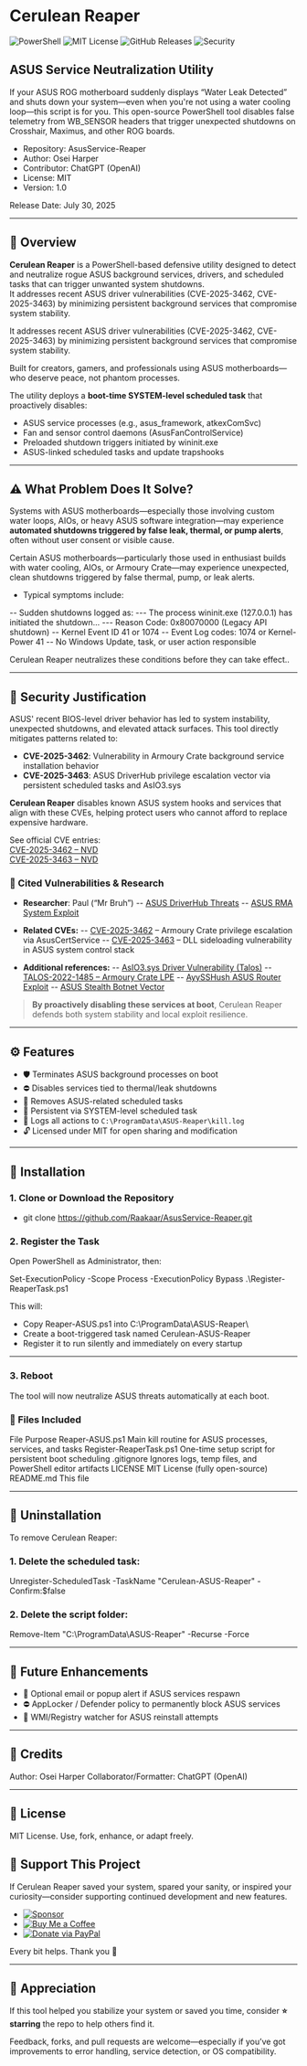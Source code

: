 # Cerulean Reaper  

![PowerShell](https://img.shields.io/badge/Built%20with-PowerShell-blue.svg)
![MIT License](https://img.shields.io/github/license/Raakaar/AsusService-Reaper)
![GitHub Releases](https://img.shields.io/github/v/release/Raakaar/AsusService-Reaper)
![Security](https://img.shields.io/badge/Mitigates-CVE--2025--3462|3463-critical)

## ASUS Service Neutralization Utility  

If your ASUS ROG motherboard suddenly displays “Water Leak Detected” and shuts down your system—even when you're not using a water cooling loop—this script is for you. This open-source PowerShell tool disables false telemetry from WB_SENSOR headers that trigger unexpected shutdowns on Crosshair, Maximus, and other ROG boards.

- Repository: AsusService-Reaper
- Author: Osei Harper
- Contributor: ChatGPT (OpenAI)
- License: MIT
- Version: 1.0

Release Date: July 30, 2025

---

## 🧭 Overview

**Cerulean Reaper** is a PowerShell-based defensive utility designed to detect and neutralize rogue ASUS background services, drivers, and scheduled tasks that can trigger unwanted system shutdowns.  
It addresses recent ASUS driver vulnerabilities (CVE-2025-3462, CVE-2025-3463) by minimizing persistent background services that compromise system stability.

It addresses recent ASUS driver vulnerabilities (CVE-2025-3462, CVE-2025-3463) by minimizing persistent background services that compromise system stability.

Built for creators, gamers, and professionals using ASUS motherboards—who deserve peace, not phantom processes.

The utility deploys a **boot-time SYSTEM-level scheduled task** that proactively disables:

- ASUS service processes (e.g., asus_framework, atkexComSvc)
- Fan and sensor control daemons (AsusFanControlService)
- Preloaded shutdown triggers initiated by wininit.exe
- ASUS-linked scheduled tasks and update trapshooks

---

## ⚠️ What Problem Does It Solve?

Systems with ASUS motherboards—especially those involving custom water loops, AIOs, or heavy ASUS software integration—may experience **automated shutdowns triggered by false leak, thermal, or pump alerts**, often without user consent or visible cause.

Certain ASUS motherboards—particularly those used in enthusiast builds with water cooling, AIOs, or Armoury Crate—may experience unexpected, clean shutdowns triggered by false thermal, pump, or leak alerts.

- Typical symptoms include:

-- Sudden shutdowns logged as:
--- The process wininit.exe (127.0.0.1) has initiated the shutdown...
--- Reason Code: 0x80070000 (Legacy API shutdown)
-- Kernel Event ID 41 or 1074
-- Event Log codes: 1074 or Kernel-Power 41
-- No Windows Update, task, or user action responsible

Cerulean Reaper neutralizes these conditions before they can take effect..

---

## 🔐 Security Justification

ASUS' recent BIOS-level driver behavior has led to system instability, unexpected shutdowns, and elevated attack surfaces. This tool directly mitigates patterns related to:

- **CVE-2025-3462**: Vulnerability in Armoury Crate background service installation behavior
- **CVE-2025-3463**: ASUS DriverHub privilege escalation vector via persistent scheduled tasks and AsIO3.sys

**Cerulean Reaper** disables known ASUS system hooks and services that align with these CVEs, helping protect users who cannot afford to replace expensive hardware.

See official CVE entries:  
[CVE-2025-3462 – NVD](https://nvd.nist.gov/vuln/detail/CVE-2025-3462)  
[CVE-2025-3463 – NVD](https://nvd.nist.gov/vuln/detail/CVE-2025-3463)

### 🧷 Cited Vulnerabilities & Research

- **Researcher**: Paul (“Mr Bruh”)
-- [ASUS DriverHub Threats](https://mrbruh.com/asusdriverhub/)
-- [ASUS RMA System Exploit](https://mrbruh.com/asus_p2/)

- **Related CVEs:**
-- [CVE-2025-3462](https://www.cve.org/CVERecord?id=CVE-2025-3462) – Armoury Crate privilege escalation via AsusCertService
-- [CVE-2025-3463](https://www.cve.org/CVERecord?id=CVE-2025-3463) – DLL sideloading vulnerability in ASUS system control stack

- **Additional references:**
-- [AsIO3.sys Driver Vulnerability (Talos)](https://blog.talosintelligence.com/deep-dive-into-asio3/)
-- [TALOS-2022-1485 – Armoury Crate LPE](https://talosintelligence.com/vulnerability_reports/TALOS-2022-1485)
-- [AyySSHush ASUS Router Exploit](https://www.labs.greynoise.io/grimoire/ayysshush)
-- [ASUS Stealth Botnet Vector](https://www.greynoise.io/blog/stealth-botnet-asus/)

> **By proactively disabling these services at boot**, Cerulean Reaper defends both system stability and local exploit resilience.

---

## ⚙️ Features

- 🛡️ Terminates ASUS background processes on boot
- ⛔ Disables services tied to thermal/leak shutdowns
- 🧹 Removes ASUS-related scheduled tasks
- 🔁 Persistent via SYSTEM-level scheduled task
- 📄 Logs all actions to `C:\ProgramData\ASUS-Reaper\kill.log`
- 🔓 Licensed under MIT for open sharing and modification

---

## 🧪 Installation

### 1. Clone or Download the Repository

- git clone https://github.com/Raakaar/AsusService-Reaper.git

### 2. Register the Task

Open PowerShell as Administrator, then:

Set-ExecutionPolicy -Scope Process -ExecutionPolicy Bypass
.\Register-ReaperTask.ps1

This will:

- Copy Reaper-ASUS.ps1 into C:\ProgramData\ASUS-Reaper\
- Create a boot-triggered task named Cerulean-ASUS-Reaper
- Register it to run silently and immediately on every startup

---

### 3. Reboot

The tool will now neutralize ASUS threats automatically at each boot.

### 📁 Files Included

File	Purpose
Reaper-ASUS.ps1	Main kill routine for ASUS processes, services, and tasks
Register-ReaperTask.ps1	One-time setup script for persistent boot scheduling
.gitignore	Ignores logs, temp files, and PowerShell editor artifacts
LICENSE	MIT License (fully open-source)
README.md	This file

---

## 🧯 Uninstallation

To remove Cerulean Reaper:

### 1. Delete the scheduled task:

Unregister-ScheduledTask -TaskName "Cerulean-ASUS-Reaper" -Confirm:$false

### 2. Delete the script folder:

Remove-Item "C:\ProgramData\ASUS-Reaper" -Recurse -Force

---

## 🧠 Future Enhancements

- 🔔 Optional email or popup alert if ASUS services respawn
- ⛔ AppLocker / Defender policy to permanently block ASUS services
- 🧬 WMI/Registry watcher for ASUS reinstall attempts

---

## 🙌 Credits

Author: Osei Harper
Collaborator/Formatter: ChatGPT (OpenAI)

---

## 📜 License

MIT License. Use, fork, enhance, or adapt freely.

## 💸 Support This Project

If Cerulean Reaper saved your system, spared your sanity, or inspired your curiosity—consider supporting continued development and new features.

- [![Sponsor](https://img.shields.io/badge/Sponsor-%E2%9D%A4-lightgrey?logo=github)](https://github.com/sponsors/Raakaar)
- [![Buy Me a Coffee](https://img.shields.io/badge/Buy%20Me%20a%20Coffee-Support%20the%20Project-yellow?logo=buy-me-a-coffee&logoColor=white)](https://coff.ee/raakaar)
- [![Donate via PayPal](https://img.shields.io/badge/Donate-PayPal-blue.svg)](https://paypal.me/OseiHarper)

Every bit helps. Thank you 🙏

---

## 🙏 Appreciation

If this tool helped you stabilize your system or saved you time, consider **⭐ starring** the repo to help others find it.

Feedback, forks, and pull requests are welcome—especially if you’ve got improvements to error handling, service detection, or OS compatibility.
